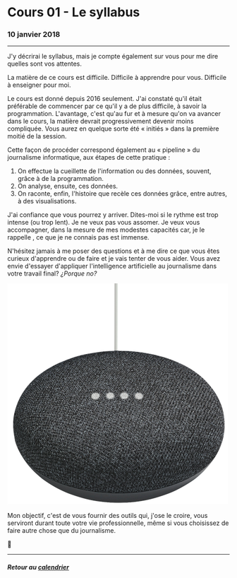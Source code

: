 # Cours 01 - Le syllabus

### 10 janvier 2018

---

J'y décrirai le syllabus, mais je compte également sur vous pour me dire quelles sont vos attentes.

La matière de ce cours est difficile. Difficile à apprendre pour vous. Difficile à enseigner pour moi.

Le cours est donné depuis 2016 seulement. J'ai constaté qu'il était préférable de commencer par ce qu'il y a de plus difficile, à savoir la programmation. L'avantage, c'est qu'au fur et à mesure qu'on va avancer dans le cours, la matière devrait progressivement devenir moins compliquée. Vous aurez en quelque sorte été «&nbsp;initiés&nbsp;» dans la première moitié de la session.

Cette façon de procéder correspond également au «&nbsp;pipeline&nbsp;» du journalisme informatique, aux étapes de cette pratique&nbsp;:
1. On effectue la cueillette de l'information ou des données, souvent, grâce à de la programmation.
1. On analyse, ensuite, ces données.
1. On raconte, enfin, l'histoire que recèle ces données grâce, entre autres, à des visualisations.

J'ai confiance que vous pourrez y arriver. Dites-moi si le rythme est trop intense \(ou trop lent\). Je ne veux pas vous assomer. Je veux vous accompagner, dans la mesure de mes modestes capacités car, je le rappelle&nbsp;, ce que je ne connais pas est immense.

N'hésitez jamais à me poser des questions et à me dire ce que vous êtes curieux d'apprendre ou de faire et je vais tenter de vous aider. Vous avez envie d'essayer d'appliquer l'intelligence artificielle au journalisme dans votre travail final? *¿Porque no?*

![](/assets/googhome.png)


Mon objectif, c'est de vous fournir des outils qui, j'ose le croire, vous serviront durant toute votre vie professionnelle, même si vous choisissez de faire autre chose que du journalisme.

:rocket:

---

##### Retour au [calendrier](/calendrier.md)
